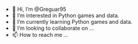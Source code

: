 - 👋 Hi, I’m @Greguar95
- 👀 I’m interested in Python games and data.
- 🌱 I’m currently learning Python games and data.
- 💞️ I’m looking to collaborate on ...
- 📫 How to reach me ...

<!---
Greguar95/Greguar95 is a ✨ special ✨ repository because its `README.md` (this file) appears on your GitHub profile.
You can click the Preview link to take a look at your changes.
--->
